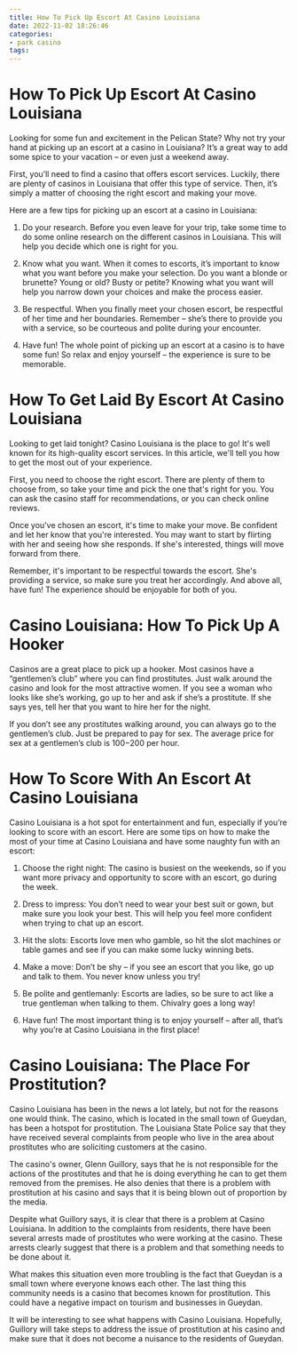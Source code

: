 ```yaml
---
title: How To Pick Up Escort At Casino Louisiana
date: 2022-11-02 18:26:46
categories:
- park casino
tags:
---
```



#  How To Pick Up Escort At Casino Louisiana

Looking for some fun and excitement in the Pelican State? Why not try your hand at picking up an escort at a casino in Louisiana? It’s a great way to add some spice to your vacation – or even just a weekend away.

First, you’ll need to find a casino that offers escort services. Luckily, there are plenty of casinos in Louisiana that offer this type of service. Then, it’s simply a matter of choosing the right escort and making your move.

Here are a few tips for picking up an escort at a casino in Louisiana:

1. Do your research. Before you even leave for your trip, take some time to do some online research on the different casinos in Louisiana. This will help you decide which one is right for you.

2. Know what you want. When it comes to escorts, it’s important to know what you want before you make your selection. Do you want a blonde or brunette? Young or old? Busty or petite? Knowing what you want will help you narrow down your choices and make the process easier.

3. Be respectful. When you finally meet your chosen escort, be respectful of her time and her boundaries. Remember – she’s there to provide you with a service, so be courteous and polite during your encounter.

4. Have fun! The whole point of picking up an escort at a casino is to have some fun! So relax and enjoy yourself – the experience is sure to be memorable.

#  How To Get Laid By Escort At Casino Louisiana

Looking to get laid tonight? Casino Louisiana is the place to go! It's well known for its high-quality escort services. In this article, we'll tell you how to get the most out of your experience.

First, you need to choose the right escort. There are plenty of them to choose from, so take your time and pick the one that's right for you. You can ask the casino staff for recommendations, or you can check online reviews.

Once you've chosen an escort, it's time to make your move. Be confident and let her know that you're interested. You may want to start by flirting with her and seeing how she responds. If she's interested, things will move forward from there.

Remember, it's important to be respectful towards the escort. She's providing a service, so make sure you treat her accordingly. And above all, have fun! The experience should be enjoyable for both of you.

#  Casino Louisiana: How To Pick Up A Hooker

Casinos are a great place to pick up a hooker. Most casinos have a “gentlemen’s club” where you can find prostitutes. Just walk around the casino and look for the most attractive women. If you see a woman who looks like she’s working, go up to her and ask if she’s a prostitute. If she says yes, tell her that you want to hire her for the night.

If you don’t see any prostitutes walking around, you can always go to the gentlemen’s club. Just be prepared to pay for sex. The average price for sex at a gentlemen’s club is $100-$200 per hour.

#  How To Score With An Escort At Casino Louisiana

Casino Louisiana is a hot spot for entertainment and fun, especially if you’re looking to score with an escort. Here are some tips on how to make the most of your time at Casino Louisiana and have some naughty fun with an escort:

1. Choose the right night: The casino is busiest on the weekends, so if you want more privacy and opportunity to score with an escort, go during the week.

2. Dress to impress: You don’t need to wear your best suit or gown, but make sure you look your best. This will help you feel more confident when trying to chat up an escort.

3. Hit the slots: Escorts love men who gamble, so hit the slot machines or table games and see if you can make some lucky winning bets.

4. Make a move: Don’t be shy – if you see an escort that you like, go up and talk to them. You never know unless you try!

5. Be polite and gentlemanly: Escorts are ladies, so be sure to act like a true gentleman when talking to them. Chivalry goes a long way!

6. Have fun! The most important thing is to enjoy yourself – after all, that’s why you’re at Casino Louisiana in the first place!

#  Casino Louisiana: The Place For Prostitution?

Casino Louisiana has been in the news a lot lately, but not for the reasons one would think. The casino, which is located in the small town of Gueydan, has been a hotspot for prostitution. The Louisiana State Police say that they have received several complaints from people who live in the area about prostitutes who are soliciting customers at the casino.

The casino's owner, Glenn Guillory, says that he is not responsible for the actions of the prostitutes and that he is doing everything he can to get them removed from the premises. He also denies that there is a problem with prostitution at his casino and says that it is being blown out of proportion by the media.

Despite what Guillory says, it is clear that there is a problem at Casino Louisiana. In addition to the complaints from residents, there have been several arrests made of prostitutes who were working at the casino. These arrests clearly suggest that there is a problem and that something needs to be done about it.

What makes this situation even more troubling is the fact that Gueydan is a small town where everyone knows each other. The last thing this community needs is a casino that becomes known for prostitution. This could have a negative impact on tourism and businesses in Gueydan.

It will be interesting to see what happens with Casino Louisiana. Hopefully, Guillory will take steps to address the issue of prostitution at his casino and make sure that it does not become a nuisance to the residents of Gueydan.